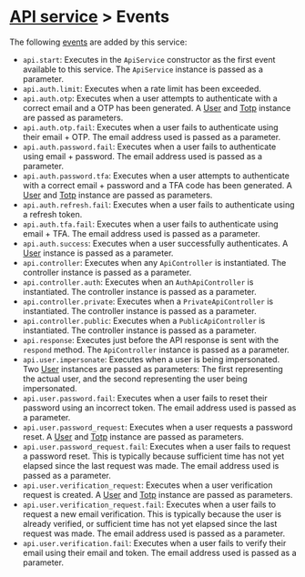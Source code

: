 # [API service](README.md) > Events

The following [events](https://github.com/bayfrontmedia/bones/blob/master/docs/services/events.md) are added by this service:

- `api.start`: Executes in the `ApiService` constructor as the first event available to this service. 
The `ApiService` instance is passed as a parameter.
- `api.auth.limit`: Executes when a rate limit has been exceeded. 
- `api.auth.otp`: Executes when a user attempts to authenticate with a correct email and a OTP has been generated.
A [User](https://github.com/bayfrontmedia/bones-service-rbac/blob/master/docs/user.md) and [Totp](https://github.com/bayfrontmedia/bones-service-rbac/blob/master/docs/totp.md) instance are passed as parameters.
- `api.auth.otp.fail`: Executes when a user fails to authenticate using their email + OTP. The email address used
is passed as a parameter.
- `api.auth.password.fail`: Executes when a user fails to authenticate using email + password. The email address used
is passed as a parameter.
- `api.auth.password.tfa`: Executes when a user attempts to authenticate with a correct email + password and a 
TFA code has been generated. A [User](https://github.com/bayfrontmedia/bones-service-rbac/blob/master/docs/user.md) and
[Totp](https://github.com/bayfrontmedia/bones-service-rbac/blob/master/docs/totp.md) instance are passed as parameters.
- `api.auth.refresh.fail`: Executes when a user fails to authenticate using a refresh token.
- `api.auth.tfa.fail`: Executes when a user fails to authenticate using email + TFA. The email address used is passed
as a parameter.
- `api.auth.success`: Executes when a user successfully authenticates. A [User](https://github.com/bayfrontmedia/bones-service-rbac/blob/master/docs/user.md)
instance is passed as a parameter.
- `api.controller`: Executes when any `ApiController` is instantiated. The controller instance is passed as a parameter.
- `api.controller.auth`: Executes when an `AuthApiController` is instantiated. The controller instance is passed as a parameter.
- `api.controller.private`: Executes when a `PrivateApiController` is instantiated. The controller instance is passed as a parameter.
- `api.controller.public`: Executes when a `PublicApiController` is instantiated. The controller instance is passed as a parameter.
- `api.response`: Executes just before the API response is sent with the `respond` method. 
The `ApiController` instance is passed as a parameter.
- `api.user.impersonate`: Executes when a user is being impersonated. Two [User](https://github.com/bayfrontmedia/bones-service-rbac/blob/master/docs/user.md)
instances are passed as parameters: The first representing the actual user, and the second representing the user being impersonated.
- `api.user.password.fail`: Executes when a user fails to reset their password using an incorrect token. The email address
used is passed as a parameter.
- `api.user.password_request`: Executes when a user requests a password reset. 
A [User](https://github.com/bayfrontmedia/bones-service-rbac/blob/master/docs/user.md) and [Totp](https://github.com/bayfrontmedia/bones-service-rbac/blob/master/docs/totp.md) instance are passed as parameters.
- `api.user.password_request.fail`: Executes when a user fails to request a password reset. This is typically because
sufficient time has not yet elapsed since the last request was made. The email address used is passed as a parameter.
- `api.user.verification_request`: Executes when a user verification request is created.
A [User](https://github.com/bayfrontmedia/bones-service-rbac/blob/master/docs/user.md) and [Totp](https://github.com/bayfrontmedia/bones-service-rbac/blob/master/docs/totp.md) instance are passed as parameters.
- `api.user.verification_request.fail`: Executes when a user fails to request a new email verification. 
This is typically because the user is already verified, or sufficient time has not yet elapsed since the last request was made.
The email address used is passed as a parameter.
- `api.user.verification.fail`: Executes when a user fails to verify their email using their email and token. The email
address used is passed as a parameter.